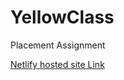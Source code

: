 # YellowClass
Placement Assignment

[Netlify hosted site Link](https://gallant-elion-0bfa7b.netlify.app)